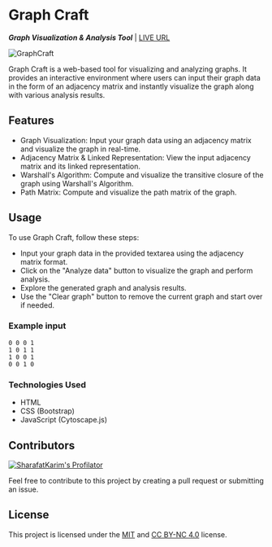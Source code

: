 # Graph Craft
***Graph Visualization & Analysis Tool*** | [LIVE URL](https://sharafat.is-a.dev/GraphCraft/)

![GraphCraft](https://socialify.git.ci/SharafatKarim/GraphCraft/image?description=1&descriptionEditable=Graph%20Visualization%20%26%20Analysis%20Tool&font=Source%20Code%20Pro&forks=1&issues=1&language=1&name=1&pattern=Circuit%20Board&pulls=1&stargazers=1&theme=Auto)

Graph Craft is a web-based tool for visualizing and analyzing graphs. It provides an interactive environment where users can input their graph data in the form of an adjacency matrix and instantly visualize the graph along with various analysis results.


## Features

- Graph Visualization: Input your graph data using an adjacency matrix and visualize the graph in real-time.
- Adjacency Matrix & Linked Representation: View the input adjacency matrix and its linked representation.
- Warshall's Algorithm: Compute and visualize the transitive closure of the graph using Warshall's Algorithm.
- Path Matrix: Compute and visualize the path matrix of the graph.

## Usage

To use Graph Craft, follow these steps:

- Input your graph data in the provided textarea using the adjacency matrix format.
- Click on the "Analyze data" button to visualize the graph and perform analysis.
- Explore the generated graph and analysis results.
- Use the "Clear graph" button to remove the current graph and start over if needed.

### Example input

```
0 0 0 1
1 0 1 1
1 0 0 1
0 0 1 0
```

### Technologies Used

- HTML
- CSS (Bootstrap)
- JavaScript (Cytoscape.js)

## Contributors

[![SharafatKarim's Profilator](https://profilator.deno.dev/SharafatKarim?v=1.0.0.alpha.4)](https://github.com/SharafatKarim)

Feel free to contribute to this project by creating a pull request or submitting an issue.

## License

This project is licensed under the [MIT](LICENSE) and [CC BY-NC 4.0](https://creativecommons.org/licenses/by-nc/4.0/) license.
